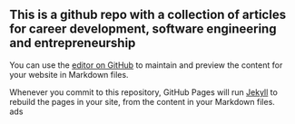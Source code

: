 ## This is a github repo with a collection of articles for career development, software engineering and entrepreneurship

You can use the [editor on GitHub](https://github.com/Jhingun1/Comp1511-Resources/edit/master/README.md) to maintain and preview the content for your website in Markdown files.

Whenever you commit to this repository, GitHub Pages will run [Jekyll](https://jekyllrb.com/) to rebuild the pages in your site, from the content in your Markdown files.  
ads
